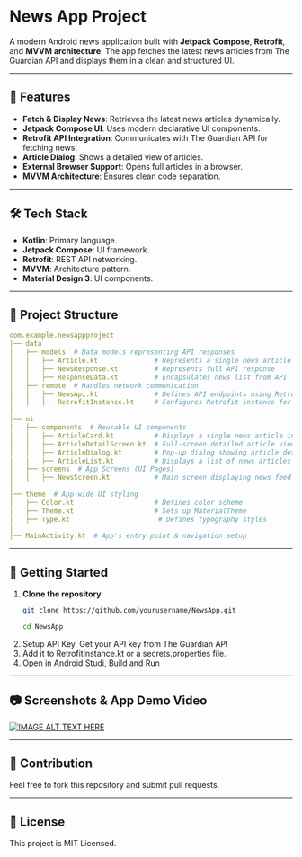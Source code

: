 # News App Project

A modern Android news application built with **Jetpack Compose**, **Retrofit**, and **MVVM architecture**. The app fetches the latest news articles from The Guardian API and displays them in a clean and structured UI.

---

## 📌 Features
- **Fetch & Display News**: Retrieves the latest news articles dynamically.
- **Jetpack Compose UI**: Uses modern declarative UI components.
- **Retrofit API Integration**: Communicates with The Guardian API for fetching news.
- **Article Dialog**: Shows a detailed view of articles.
- **External Browser Support**: Opens full articles in a browser.
- **MVVM Architecture**: Ensures clean code separation.

---

## 🛠️ Tech Stack
- **Kotlin**: Primary language.
- **Jetpack Compose**: UI framework.
- **Retrofit**: REST API networking.
- **MVVM**: Architecture pattern.
- **Material Design 3**: UI components.

---

## 📂 Project Structure
```yaml
com.example.newsappproject
│── data
│   ├── models  # Data models representing API responses
│   │   ├── Article.kt              # Represents a single news article
│   │   ├── NewsResponse.kt         # Represents full API response
│   │   ├── ResponseData.kt         # Encapsulates news list from API
│   ├── remote  # Handles network communication
│   │   ├── NewsApi.kt              # Defines API endpoints using Retrofit
│   │   ├── RetrofitInstance.kt     # Configures Retrofit instance for API calls
│
│── ui
│   ├── components  # Reusable UI components
│   │   ├── ArticleCard.kt          # Displays a single news article in a list
│   │   ├── ArticleDetailScreen.kt  # Full-screen detailed article view
│   │   ├── ArticleDialog.kt        # Pop-up dialog showing article details
│   │   ├── ArticleList.kt          # Displays a list of news articles
│   ├── screens  # App Screens (UI Pages)
│   │   ├── NewsScreen.kt           # Main screen displaying news feed
│
│── theme  # App-wide UI styling
│   ├── Color.kt                    # Defines color scheme
│   ├── Theme.kt                    # Sets up MaterialTheme
│   ├── Type.kt                      # Defines typography styles
│
│── MainActivity.kt  # App's entry point & navigation setup
```

---

## 🚀 Getting Started
1. **Clone the repository**  
   ```bash
   git clone https://github.com/yourusername/NewsApp.git
   ```
   ```bash
   cd NewsApp
   ```
2. Setup API Key. Get your API key from The Guardian API
3. Add it to RetrofitInstance.kt or a secrets.properties file.
4. Open in Android Studi, Build and Run

---

## 📷 Screenshots & App Demo Video

[![IMAGE ALT TEXT HERE](https://img.youtube.com/vi/IoxXSl-bVSk/0.jpg)](https://www.youtube.com/watch?v=IoxXSl-bVSk)

---

## 🤝 Contribution
Feel free to fork this repository and submit pull requests.

---

## 📝 License
This project is MIT Licensed.
